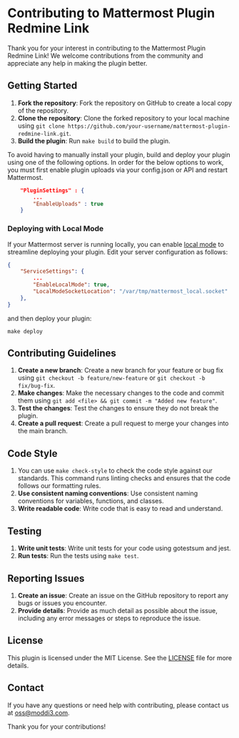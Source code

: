 # Contributing to Mattermost Plugin Redmine Link

Thank you for your interest in contributing to the Mattermost Plugin Redmine Link! We welcome contributions from the community and appreciate any help in making the plugin better.

## Getting Started

1. **Fork the repository**: Fork the repository on GitHub to create a local copy of the repository.
2. **Clone the repository**: Clone the forked repository to your local machine using `git clone https://github.com/your-username/mattermost-plugin-redmine-link.git`.
3. **Build the plugin**: Run `make build` to build the plugin.

To avoid having to manually install your plugin, build and deploy your plugin using one of the following options. In order for the below options to work, you must first enable plugin uploads via your config.json or API and restart Mattermost.

```json
    "PluginSettings" : {
        ...
        "EnableUploads" : true
    }
```

### Deploying with Local Mode

If your Mattermost server is running locally, you can enable [local mode](https://docs.mattermost.com/administration/mmctl-cli-tool.html#local-mode) to streamline deploying your plugin. Edit your server configuration as follows:

```json
{
    "ServiceSettings": {
        ...
        "EnableLocalMode": true,
        "LocalModeSocketLocation": "/var/tmp/mattermost_local.socket"
    },
}
```

and then deploy your plugin:
```
make deploy
```

## Contributing Guidelines

1. **Create a new branch**: Create a new branch for your feature or bug fix using `git checkout -b feature/new-feature` or `git checkout -b fix/bug-fix`.
2. **Make changes**: Make the necessary changes to the code and commit them using `git add <file> && git commit -m "Added new feature"`.
3. **Test the changes**: Test the changes to ensure they do not break the plugin.
4. **Create a pull request**: Create a pull request to merge your changes into the main branch.

## Code Style

1. You can use `make check-style` to check the code style against our standards. This command runs linting checks and ensures that the code follows our formatting rules.
2. **Use consistent naming conventions**: Use consistent naming conventions for variables, functions, and classes.
3. **Write readable code**: Write code that is easy to read and understand.

## Testing

1. **Write unit tests**: Write unit tests for your code using gotestsum and jest.
2. **Run tests**: Run the tests using `make test`.

## Reporting Issues

1. **Create an issue**: Create an issue on the GitHub repository to report any bugs or issues you encounter.
2. **Provide details**: Provide as much detail as possible about the issue, including any error messages or steps to reproduce the issue.

## License

This plugin is licensed under the MIT License. See the [LICENSE](LICENSE) file for more details.

## Contact

If you have any questions or need help with contributing, please contact us at [oss@moddi3.com](mailto:oss@moddi3.com).

Thank you for your contributions!
